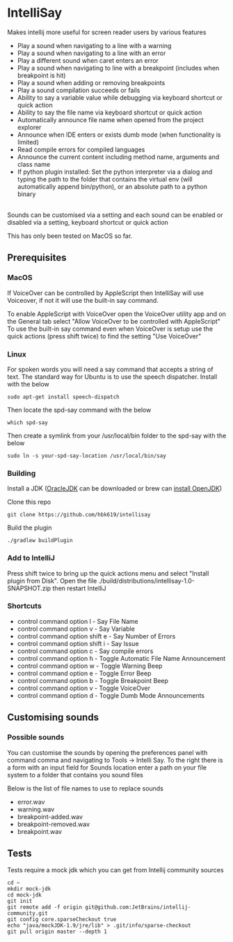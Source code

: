 # IntelliSay

Makes intellij more useful for screen reader users by various features
<ul>
<li>Play a sound when navigating to a line with a warning</li>
<li>Play a sound when navigating to a line with an error</li>
<li>Play a different sound when caret enters an error</li>
<li>Play a sound when navigating to line with a breakpoint (includes when breakpoint is hit)</li>
<li>Play a sound when adding or removing breakpoints</li>
<li>Play a sound compilation succeeds or fails</li>
<li>Ability to say a variable value while debugging via keyboard shortcut or quick action</li>
<li>Ability to say the file name via keyboard shortcut or quick action</li>
<li>Automatically announce file name when opened from the project explorer</li>
<li>Announce when IDE enters or exists dumb mode (when functionality is limited)</li>
<li>Read compile errors for compiled languages</li>
<li>Announce the current content including method name, arguments and class name</li>
<li>If python plugin installed: Set the python interpreter via a dialog and typing the path to the folder that contains the virtual env (will automatically append bin/python), or an absolute path to a python binary</li>
</ul>
<br/>
Sounds can be customised via a setting and each sound can be enabled or disabled via a setting, keyboard shortcut or quick action

This has only been tested on MacOS so far.

## Prerequisites

### MacOS

If VoiceOver can be controlled by AppleScript then IntelliSay will use Voiceover, if not it will use the built-in say command.

To enable AppleScript with VoiceOver open the VoiceOver utility app and on the General tab select "Allow VoiceOver to be controlled with AppleScript"
To use the built-in say command even when VoiceOver is setup use the quick actions (press shift twice) to find the setting "Use VoiceOver" 

### Linux

For spoken words you will need a say command that accepts a string of text.
The standard way for Ubuntu is to use the speech dispatcher.
Install with the below

```commandline
sudo apt-get install speech-dispatch
```

Then locate the spd-say command with the below

```commandline
which spd-say
```

Then create a symlink from your /usr/local/bin folder to the spd-say with the below

```commandline
sudo ln -s your-spd-say-location /usr/local/bin/say
```


### Building
Install a JDK ([OracleJDK](https://www.oracle.com/java/technologies/downloads/#jdk21-mac) can be downloaded or brew can [install OpenJDK](https://stackoverflow.com/a/65601197))

Clone this repo

`
git clone https://github.com/hbk619/intellisay
`

Build the plugin

`
./gradlew buildPlugin
`

### Add to IntelliJ

Press shift twice to bring up the quick actions menu and select "Install plugin from Disk".
Open the file ./build/distributions/intellisay-1.0-SNAPSHOT.zip then restart IntelliJ

### Shortcuts

- control command option l - Say File Name
- control command option v - Say Variable
- control command option shift e - Say Number of Errors
- control command option shift i - Say Issue
- control command option c - Say compile errors
- control command option h - Toggle Automatic File Name Announcement
- control command option w - Toggle Warning Beep
- control command option e - Toggle Error Beep
- control command option b - Toggle Breakpoint Beep
- control command option v - Toggle VoiceOver
- control command option d - Toggle Dumb Mode Announcements

## Customising sounds

### Possible sounds
You can customise the sounds by opening the preferences panel with command comma and navigating to 
Tools -> Intelli Say. To the right there is a form with an input field for Sounds location
enter a path on your file system to a folder that contains you sound files

Below is the list of file names to use to replace sounds

- error.wav
- warning.wav
- breakpoint-added.wav
- breakpoint-removed.wav
- breakpoint.wav

## Tests

Tests require a mock jdk which you can get from Intellij community sources

```commandline
cd ~
mkdir mock-jdk
cd mock-jdk
git init
git remote add -f origin git@github.com:JetBrains/intellij-community.git
git config core.sparseCheckout true
echo "java/mockJDK-1.9/jre/lib" > .git/info/sparse-checkout
git pull origin master --depth 1
```